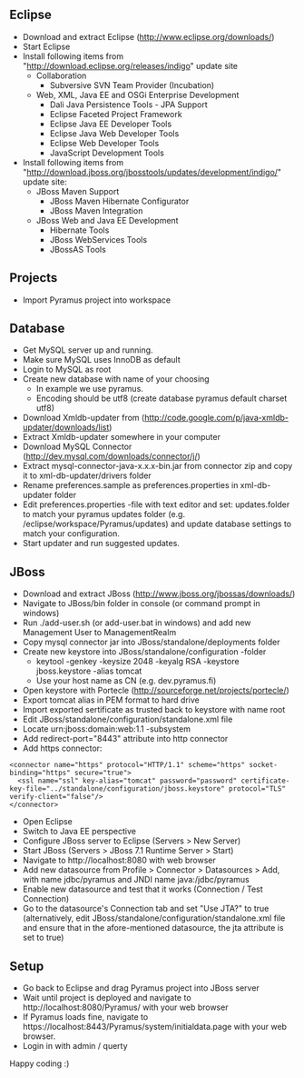 ## Eclipse ##

  * Download and extract Eclipse (http://www.eclipse.org/downloads/)
  * Start Eclipse
  * Install following items from "http://download.eclipse.org/releases/indigo" update site
    * Collaboration
      * Subversive SVN Team Provider (Incubation)
    * Web, XML, Java EE and OSGi Enterprise Development
      * Dali Java Persistence Tools - JPA Support
      * Eclipse Faceted Project Framework
      * Eclipse Java EE Developer Tools
      * Eclipse Java Web Developer Tools
      * Eclipse Web Developer Tools
      * JavaScript Development Tools
  * Install following items from "http://download.jboss.org/jbosstools/updates/development/indigo/" update site:
    * JBoss Maven Support
      * JBoss Maven Hibernate Configurator
      * JBoss Maven Integration
    * JBoss Web and Java EE Development
      * Hibernate Tools
      * JBoss WebServices Tools
      * JBossAS Tools

## Projects ##

  * Import Pyramus project into workspace

## Database ##

  * Get MySQL server up and running.
  * Make sure MySQL uses InnoDB as default
  * Login to MySQL as root
  * Create new database with name of your choosing
    * In example we use pyramus.
    * Encoding should be utf8 (create database pyramus default charset utf8)
  * Download Xmldb-updater from (http://code.google.com/p/java-xmldb-updater/downloads/list)
  * Extract Xmldb-updater somewhere in your computer
  * Download MySQL Connector (http://dev.mysql.com/downloads/connector/j/)
  * Extract mysql-connector-java-x.x.x-bin.jar from connector zip and copy it to xml-db-updater/drivers folder
  * Rename preferences.sample as preferences.properties in xml-db-updater folder
  * Edit preferences.properties -file with text editor and set: updates.folder to match your pyramus updates folder (e.g. /eclipse/workspace/Pyramus/updates) and update database settings to match your configuration.
  * Start updater and run suggested updates.

## JBoss ##

  * Download and extract JBoss (http://www.jboss.org/jbossas/downloads/)
  * Navigate to JBoss/bin folder in console (or command prompt in windows)
  * Run ./add-user.sh (or add-user.bat in windows) and add new Management User to ManagementRealm
  * Copy mysql connector jar into JBoss/standalone/deployments folder
  * Create new keystore into JBoss/standalone/configuration -folder
    * keytool -genkey -keysize 2048 -keyalg RSA -keystore jboss.keystore -alias tomcat
    * Use your host name as CN (e.g. dev.pyramus.fi)
  * Open keystore with Portecle (http://sourceforge.net/projects/portecle/)
  * Export tomcat alias in PEM format to hard drive
  * Import exported sertificate as trusted back to keystore with name root
  * Edit JBoss/standalone/configuration/standalone.xml file
  * Locate urn:jboss:domain:web:1.1 -subsystem
  * Add redirect-port="8443" attribute into http connector
  * Add https connector:
```
<connector name="https" protocol="HTTP/1.1" scheme="https" socket-binding="https" secure="true">
  <ssl name="ssl" key-alias="tomcat" password="password" certificate-key-file="../standalone/configuration/jboss.keystore" protocol="TLS" verify-client="false"/>
</connector>
```
  * Open Eclipse
  * Switch to Java EE perspective
  * Configure JBoss server to Eclipse (Servers > New Server)
  * Start JBoss (Servers > JBoss 7.1 Runtime Server > Start)
  * Navigate to http://localhost:8080 with web browser
  * Add new datasource from Profile > Connector > Datasources > Add, with name jdbc/pyramus and JNDI name java:/jdbc/pyramus
  * Enable new datasource and test that it works (Connection / Test Connection)
  * Go to the datasource's Connection tab and set "Use JTA?" to true (alternatively, edit JBoss/standalone/configuration/standalone.xml file and ensure that in the afore-mentioned datasource, the jta attribute is set to true)

## Setup ##

  * Go back to Eclipse and drag Pyramus project into JBoss server
  * Wait until project is deployed and navigate to http://localhost:8080/Pyramus/ with your web browser
  * If Pyramus loads fine, navigate to https://localhost:8443/Pyramus/system/initialdata.page with your web browser.
  * Login in with admin / querty

Happy coding :)
